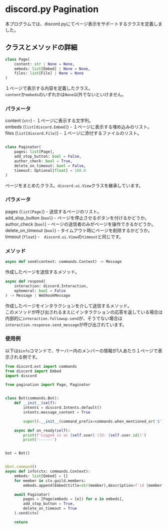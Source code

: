 # discord.py Pagination

本プログラムでは、discord.pyにてページ表示をサポートするクラスを定義しました。

## クラスとメソッドの詳細

```py
class Page(
    content: str | None = None,
    embeds: list[Embed] | None = None,
    files: list[File] | None = None
)
```

１ページで表示する内容を定義したクラス。<br>
`content`か`embeds`のいずれかは`None`以外でないといけません。

### パラメータ

content (`str`) - １ページに表示する文字列。<br>
embeds (`list[discord.Embed]`) - １ページに表示する埋め込みのリスト。<br>
files (`list[discord.File]`) - １ページに添付するファイルのリスト。 <br>

```py

class Paginator(
    pages: list[Page],
    add_stop_button: bool = False,
    author_check: bool = True,
    delete_on_timeout: bool = False,
    timeout: Optional[float] = 180.0
)
```

ページをまとめたクラス。`discord.ui.View`クラスを継承しています。

### パラメータ

pages (`list[Page]`) - 送信するページのリスト。<br>
add_stop_button (`bool`) - ページを停止させるボタンを付けるかどうか。<br>
author_check (`bool`) - ページの送信者のみがページを操作できるかどうか。<br>
delete_on_timeout (`bool`) - タイムアウト時にページを削除するかどうか。<br>
timeout (`float`) -　`discord.ui.View`の`timeout`と同じです。　<br>

### メソッド

```py
async def send(context: commands.Context) -> Message
```

作成したページを送信するメソッド。

```py
async def respond(
    interaction: discord.Interaction,
    ephemeral: bool = False
) -> Message | WebhookMessage
```

作成したページをインタラクションを介して送信するメソッド。<br>
このメソッドが呼び出されるまえにインタラクションの応答を返している場合は内部的に`interaction.followup.send`が、そうでない場合は`interaction.response.send_message`が呼び出されています。

### 使用例

以下は`$info`コマンドで、サーバー内のメンバーの情報が1人あたり１ページで表示される例です。

```py
from discord.ext import commands
from discord import Embed
import discord

from pagination import Page, Paginator


class Bot(commands.Bot):
    def __init__(self):
        intents = discord.Intents.default()
        intents.message_content = True

        super().__init__(command_prefix=commands.when_mentioned_or('$'), intents=intents)

    async def on_ready(self):
        print(f'Logged in as {self.user} (ID: {self.user.id})')
        print('------')


bot = Bot()


@bot.command()
async def info(ctx: commands.Context):
    embeds: list[Embed] = []
    for member in ctx.guild.members:
        embeds.append(Embed(title=str(member),description=f'id {member.id}'))

    await Paginator(
        pages = [Page(embeds = [e]) for e in embeds],
        add_stop_button = True,
        delete_on_timeout = True
    ).send(ctx)

    return


```

